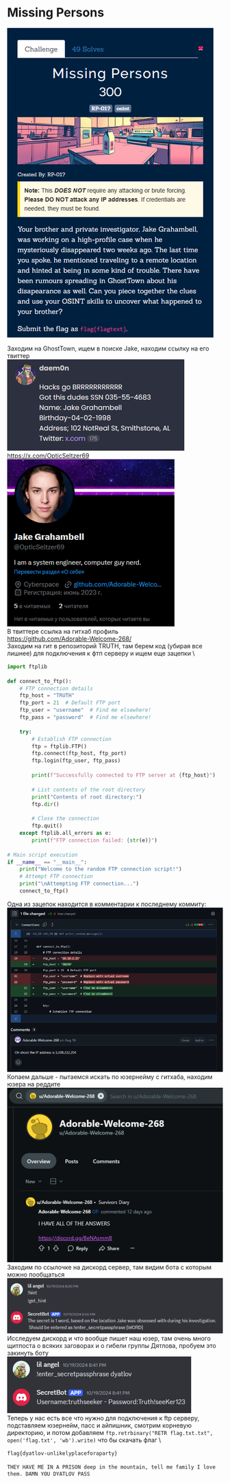 # Missing Persons

![img.png](task%2Fimg.png)

Заходим на GhostTown, ищем в поиске Jake, находим ссылку на его твиттер \
![img.png](img.png) \
https://x.com/OpticSeltzer69 \
![img_1.png](img_1.png) \
В твиттере ссылка на гитхаб профиль \
https://github.com/Adorable-Welcome-268/ \
Заходим на гит в репозиторий TRUTH, там берем код (убирая все лишнее) для подключения к фтп серверу и ищем еще зацепки \
```python
import ftplib

def connect_to_ftp():
    # FTP connection details
    ftp_host = "TRUTH"
    ftp_port = 21  # Default FTP port
    ftp_user = "username"  # Find me elsewhere!
    ftp_pass = "password"  # Find me elsewhere!

    try:
        # Establish FTP connection
        ftp = ftplib.FTP()
        ftp.connect(ftp_host, ftp_port)
        ftp.login(ftp_user, ftp_pass)
        
        print(f"Successfully connected to FTP server at {ftp_host}")
        
        # List contents of the root directory
        print("Contents of root directory:")
        ftp.dir()
        
        # Close the connection
        ftp.quit()
    except ftplib.all_errors as e:
        print(f"FTP connection failed: {str(e)}")

# Main script execution
if __name__ == "__main__":
    print("Welcome to the random FTP connection script!")
    # Attempt FTP connection
    print("\nAttempting FTP connection...")
    connect_to_ftp()
``` 
Одна из зацепок находится в комментарии к последнему коммиту: \
![img_2.png](img_2.png) \
Копаем дальше - пытаемся искать по юзернейму с гитхаба, находим юзера на реддите \
![img_3.png](img_3.png) \
Заходим по ссылочке на дискорд сервер, там видим бота с которым можно пообщаться \
![img_4.png](img_4.png) \
Исследуем дискорд и что вообще пишет наш юзер, там очень много щитпоста о всяких заговорах и о гибели группы Дятлова, пробуем это закинуть боту \
![img_5.png](img_5.png) \
Теперь у нас есть все что нужно для подключения к ftp серверу, подставляем юзернейм, пасс и айпишник, смотрим корневую директорию, и потом добавляем 
`ftp.retrbinary("RETR flag.txt.txt", open('flag.txt', 'wb').write)` что бы скачать флаг \
```
flag{dyatlov-unlikelyplaceforaparty}

THEY HAVE ME IN A PRISON deep in the mountain, tell me family I love them. DAMN YOU DYATLOV PASS
```